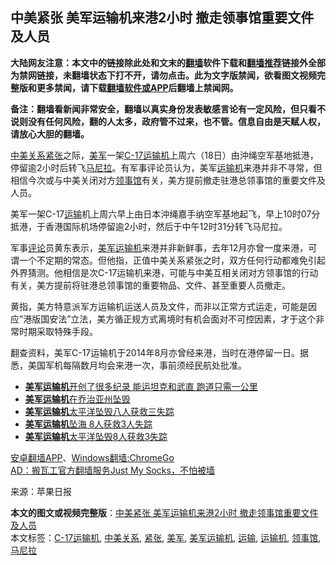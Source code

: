  <h2>中美紧张 美军运输机来港2小时 撤走领事馆重要文件及人员</h2> <p class="notice"><b>大陆网友注意：本文中的链接除此处和文末的<a href="https://github.com/bannedbook/fanqiang" >翻墙</a>软件下载和<a href="https://github.com/killgcd/justmysocks/blob/master/README.md">翻墙推荐</a>链接外全部为禁网链接，未翻墙状态下打不开，请勿点击。此为文字版禁闻，欲看图文视频完整版和更多禁闻，请下载<a href="https://github.com/bannedbook/fanqiang">翻墙软件或APP</a>后翻墙上禁闻网。</p><p>备注：翻墙看新闻非常安全，翻墙以真实身份发表敏感言论有一定风险，但只看不说则没有任何风险，翻的人太多，政府管不过来，也不管。信息自由是天赋人权，请放心大胆的翻墙。</b></p>  <div class="entry"> <p id="conimg"><a href="https://www.bannedbook.org/bnews/tag/%E4%B8%AD%E7%BE%8E%E5%85%B3%E7%B3%BB/" class="st_tag internal_tag" rel="tag" title="标签 中美关系 下的日志">中美关系</a><a href="https://www.bannedbook.org/bnews/tag/%E7%B4%A7%E5%BC%A0/" class="st_tag internal_tag" rel="tag" title="标签 紧张 下的日志">紧张</a>之际，<a href="https://www.bannedbook.org/bnews/tag/%e7%be%8e%e5%86%9b/" class="st_tag internal_tag" rel="tag" title="标签 美军 下的日志">美军</a>一架<a href="https://www.bannedbook.org/bnews/tag/C-17%E8%BF%90%E8%BE%93%E6%9C%BA/" class="st_tag internal_tag" rel="tag" title="标签 C-17运输机 下的日志">C-17运输机</a>上周六（18日）由沖绳空军基地抵港，停留逾2小时后转飞<a href="https://www.bannedbook.org/bnews/tag/%e9%a9%ac%e5%b0%bc%e6%8b%89/" class="st_tag internal_tag" rel="tag" title="标签 马尼拉 下的日志">马尼拉</a>。有军事评论员认为，美军<a href="https://www.bannedbook.org/bnews/tag/%e8%bf%90%e8%be%93%e6%9c%ba/" class="st_tag internal_tag" rel="tag" title="标签 运输机 下的日志">运输机</a>来港并非不寻常，但相信今次或与中美关闭对方<a href="https://www.bannedbook.org/bnews/tag/%E9%A2%86%E4%BA%8B%E9%A6%86/" class="st_tag internal_tag" rel="tag" title="标签 领事馆 下的日志">领事馆</a>有关，美方提前撤走驻港总领事馆的重要文件及人员。</p> <p>美军一架C-17<a href="https://www.bannedbook.org/bnews/tag/%E8%BF%90%E8%BE%93/" class="st_tag internal_tag" rel="tag" title="标签 运输 下的日志">运输</a>机上周六早上由日本沖绳嘉手纳空军基地起飞，早上10时07分抵港，于香港国际机场停留逾2小时，然后于中午12时31分转飞马尼拉。</p> <p>军事<span class='wp_keywordlink_affiliate'><a href="https://www.bannedbook.org/bnews/comments/" title="新闻评论" target="_blank">评论</a></span>员黄东表示，<a href="https://www.bannedbook.org/bnews/tag/%E7%BE%8E%E5%86%9B%E8%BF%90%E8%BE%93%E6%9C%BA/" class="st_tag internal_tag" rel="tag" title="标签 美军运输机 下的日志">美军运输机</a>来港并非新鲜事，去年12月亦曾一度来港，可谓一个不定期的常态。但他指，正值中美关系紧张之时，双方任何行动都难免引起外界猜测。他相信是次C-17运输机来港，可能与中美互相关闭对方领事馆的行动有关，美方提前将驻港总领事馆的重要物品、文件、甚至重要人员撤走。</p>  <p>黄指，美方特意派军方运输机运送人员及文件，而非以正常方式运走，可能是因应&#8221;港版国安法&#8221;立法，美方循正规方式离境时有机会面对不可控因素，才于这个非常时期采取特殊手段。</p> <p>翻查资料，美军C-17运输机于2014年8月亦曾经来港，当时在港停留一日。据悉，美国军机每隔数月均会来港一次，事前须经民航处批准。</p> <ul class='op-related-articles' title='相关阅读'> <li><a href='https://www.bannedbook.org/bnews/topimagenews/20200115/1259354.html' target='_blank'><b>美军运输机</b>开创了很多纪录 能运坦克和武直 跑道只需一公里</a></li> <li><a href='https://www.bannedbook.org/bnews/worldnews/usa/20180503/936625.html' target='_blank'><b>美军运输机</b>在乔治亚州坠毁</a></li> <li><a href='https://www.bannedbook.org/bnews/worldnews/20171123/859762.html' target='_blank'><b>美军运输机</b>太平洋坠毁八人获救三失踪</a></li> <li><a href='https://www.bannedbook.org/bnews/worldnews/20171123/859639.html' target='_blank'><b>美军运输机</b>坠海 8人获救3人失踪</a></li> <li><a href='https://www.bannedbook.org/bnews/headline/20171122/859562.html' target='_blank'><b>美军运输机</b>太平洋坠毁8人获救3失踪</a></li> </ul> <div class="texttj"> <a href="https://github.com/bannedbook/fanqiang/wiki/%E7%A6%81%E9%97%BB%E7%BD%91%E5%AE%89%E5%8D%93%E7%BF%BB%E5%A2%99%E6%96%B0%E9%97%BBAPP" target="_blank">安卓翻墙APP</a>、<a href="https://github.com/bannedbook/fanqiang/wiki/Chrome%E4%B8%80%E9%94%AE%E7%BF%BB%E5%A2%99%E5%8C%85" target="_blank">Windows翻墙:ChromeGo</a><br/> <a href="https://github.com/killgcd/justmysocks/blob/master/README.md" target="_blank">AD：搬瓦工官方翻墙服务Just My Socks，不怕被墙</a> </div><p> 来源：苹果日报 </p> <a name='sharetosocial'></a>         <div><b>本文的图文或视频完整版</b>：<a href='https://www.bannedbook.org/bnews/cnnews/hknews/20200723/1365036.html'>中美紧张 美军运输机来港2小时 撤走领事馆重要文件及人员</a></div>  </div><!--END ENTRY--> <div class="postfooter"> <div>本文标签：<a href="https://www.bannedbook.org/bnews/tag/C-17%E8%BF%90%E8%BE%93%E6%9C%BA/" rel="tag">C-17运输机</a>, <a href="https://www.bannedbook.org/bnews/tag/%E4%B8%AD%E7%BE%8E%E5%85%B3%E7%B3%BB/" rel="tag">中美关系</a>, <a href="https://www.bannedbook.org/bnews/tag/%E7%B4%A7%E5%BC%A0/" rel="tag">紧张</a>, <a href="https://www.bannedbook.org/bnews/tag/%e7%be%8e%e5%86%9b/" rel="tag">美军</a>, <a href="https://www.bannedbook.org/bnews/tag/%E7%BE%8E%E5%86%9B%E8%BF%90%E8%BE%93%E6%9C%BA/" rel="tag">美军运输机</a>, <a href="https://www.bannedbook.org/bnews/tag/%E8%BF%90%E8%BE%93/" rel="tag">运输</a>, <a href="https://www.bannedbook.org/bnews/tag/%e8%bf%90%e8%be%93%e6%9c%ba/" rel="tag">运输机</a>, <a href="https://www.bannedbook.org/bnews/tag/%E9%A2%86%E4%BA%8B%E9%A6%86/" rel="tag">领事馆</a>, <a href="https://www.bannedbook.org/bnews/tag/%e9%a9%ac%e5%b0%bc%e6%8b%89/" rel="tag">马尼拉</a></div>  </div><!--END POSTFOOTER--> 